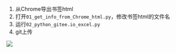 1. 从Chrome导出书签html
2. 打开`01_get_info_from_Chrome_html.py`，修改书签html的文件名
3. 运行`02_python_gitee.io_excel.py`
4. git上传





 ![](https://cdn.jsdelivr.net/gh/xdd1997/MyPic/img/202205022151081.png)




